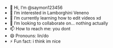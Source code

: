 - 👋 Hi, I’m @saymon123456
- 👀 I’m interested in Lamborghini Veneno
- 🌱 I’m currently learning how to edit videos xd
- 💞️ I’m looking to collaborate on... nothing actually
- 📫 How to reach me: you dont
- 😄 Pronouns: lin/do
- ⚡ Fun fact: i think im nice

<!---
saymon123456/saymon123456 is a ✨ special ✨ repository because its `README.md` (this file) appears on your GitHub profile.
You can click the Preview link to take a look at your changes.
--->
